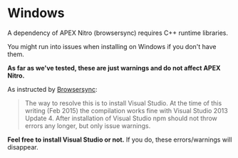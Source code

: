 # Windows

A dependency of APEX Nitro (browsersync) requires C++ runtime libraries.

You might run into issues when installing on Windows if you don't have them.

**As far as we've tested, these are just warnings and do not affect APEX Nitro.**

As instructed by [Browsersync](https://www.browsersync.io/docs/#windows-users):

> The way to resolve this is to install Visual Studio. At the time of this writing (Feb 2015) the compilation works fine with Visual Studio 2013 Update 4.
> After installation of Visual Studio npm should not throw errors any longer, but only issue warnings.

**Feel free to install Visual Studio or not.** If you do, these errors/warnings will disappear.
